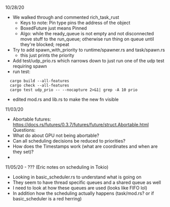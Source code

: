 10/28/20

- We walked through and commented rich_task_rust
  - Keys to note: Pin type pins the address of the object
  - BoxedFuture just means Pinned
  - Algo: while the ready_queue is not empty and not disconnected move stuff to
    the run_queue; otherwise run thing on queue until they're blocked; repeat
- Try to add spawn_with_priority to runtime/spawner.rs and task/spawn.rs
  - this just prints the priority
- Add test/udp_prio.rs which narrows down to just run one of the udp test
  requiring spawn
- run test: 
``` 
  cargo build --all-features
  cargo check --all-features
  cargo test udp_prio -- --nocapture 2>&1| grep -A 10 prio
```
- edited mod.rs and lib.rs to make the new fn visible 

11/03/20

- Abortable futures: https://docs.rs/futures/0.3.7/futures/future/struct.Abortable.html
Questions: 
- What do about GPU not being abortable?
- Can all scheduling decisions be reduced to priorities?
- How does the Timestamps work (what are coordinates and when are they set)?
- 

11/05/20 - ??? (Eric notes on scheduling in Tokio)
- Looking in basic_scheduler.rs to understand what is going on
- They seem to have thread specific queues and a shared queue as well
- I need to look at how these queues are used (looks like FIFO lol)
- In addition how the scheduling actually happens (task/mod.rs? or if basic_scheduler is a red herring)